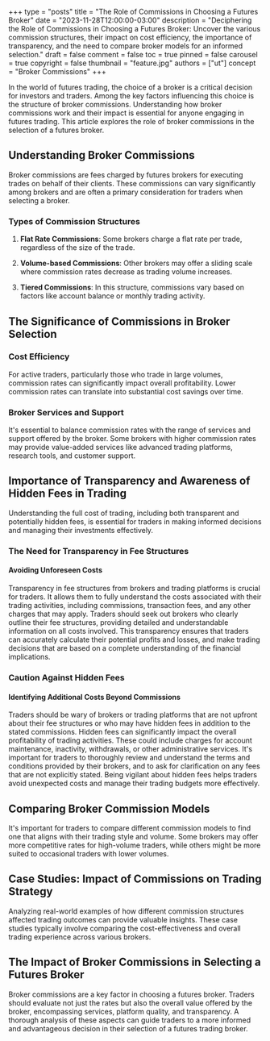 +++
type = "posts"
title = "The Role of Commissions in Choosing a Futures Broker"
date = "2023-11-28T12:00:00-03:00"
description = "Deciphering the Role of Commissions in Choosing a Futures Broker: Uncover the various commission structures, their impact on cost efficiency, the importance of transparency, and the need to compare broker models for an informed selection." 
draft = false
comment = false
toc = true
pinned = false
carousel = true
copyright = false
thumbnail = "feature.jpg"
authors = ["ut"]
concept = "Broker Commissions"
+++

In the world of futures trading, the choice of a broker is a critical
decision for investors and traders. Among the key factors influencing
this choice is the structure of broker commissions. Understanding how
broker commissions work and their impact is essential for anyone
engaging in futures trading. This article explores the role of broker
commissions in the selection of a futures broker.

## Understanding Broker Commissions

Broker commissions are fees charged by futures brokers for executing
trades on behalf of their clients. These commissions can vary
significantly among brokers and are often a primary consideration for
traders when selecting a broker.

### Types of Commission Structures

1.  **Flat Rate Commissions**: Some brokers charge a flat rate per
    trade, regardless of the size of the trade.

2.  **Volume-based Commissions**: Other brokers may offer a sliding
    scale where commission rates decrease as trading volume increases.

3.  **Tiered Commissions**: In this structure, commissions vary based on
    factors like account balance or monthly trading activity.

## The Significance of Commissions in Broker Selection

### Cost Efficiency

For active traders, particularly those who trade in large volumes,
commission rates can significantly impact overall profitability. Lower
commission rates can translate into substantial cost savings over time.

### Broker Services and Support

It's essential to balance commission rates with the range of services
and support offered by the broker. Some brokers with higher commission
rates may provide value-added services like advanced trading platforms,
research tools, and customer support.

## Importance of Transparency and Awareness of Hidden Fees in Trading

Understanding the full cost of trading, including both transparent and
potentially hidden fees, is essential for traders in making informed
decisions and managing their investments effectively.

### The Need for Transparency in Fee Structures

#### Avoiding Unforeseen Costs

Transparency in fee structures from brokers and trading platforms is
crucial for traders. It allows them to fully understand the costs
associated with their trading activities, including commissions,
transaction fees, and any other charges that may apply. Traders should
seek out brokers who clearly outline their fee structures, providing
detailed and understandable information on all costs involved. This
transparency ensures that traders can accurately calculate their
potential profits and losses, and make trading decisions that are based
on a complete understanding of the financial implications.

### Caution Against Hidden Fees

#### Identifying Additional Costs Beyond Commissions

Traders should be wary of brokers or trading platforms that are not
upfront about their fee structures or who may have hidden fees in
addition to the stated commissions. Hidden fees can significantly impact
the overall profitability of trading activities. These could include
charges for account maintenance, inactivity, withdrawals, or other
administrative services. It's important for traders to thoroughly review
and understand the terms and conditions provided by their brokers, and
to ask for clarification on any fees that are not explicitly stated.
Being vigilant about hidden fees helps traders avoid unexpected costs
and manage their trading budgets more effectively.

## Comparing Broker Commission Models

It's important for traders to compare different commission models to
find one that aligns with their trading style and volume. Some brokers
may offer more competitive rates for high-volume traders, while others
might be more suited to occasional traders with lower volumes.

## Case Studies: Impact of Commissions on Trading Strategy

Analyzing real-world examples of how different commission structures
affected trading outcomes can provide valuable insights. These case
studies typically involve comparing the cost-effectiveness and overall
trading experience across various brokers.

## The Impact of Broker Commissions in Selecting a Futures Broker

Broker commissions are a key factor in choosing a futures broker.
Traders should evaluate not just the rates but also the overall value
offered by the broker, encompassing services, platform quality, and
transparency. A thorough analysis of these aspects can guide traders to
a more informed and advantageous decision in their selection of a
futures trading broker.

